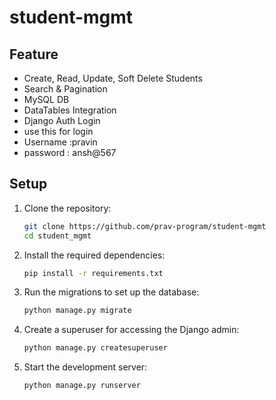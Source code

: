 # student-mgmt

## Feature
- Create, Read, Update, Soft Delete Students
- Search & Pagination
- MySQL DB
- DataTables Integration
- Django Auth Login
- use this for login 
- Username :pravin
- password : ansh@567

## Setup

1. Clone the repository:
    ```bash
    git clone https://github.com/prav-program/student-mgmt
    cd student_mgmt
    ```

2. Install the required dependencies:
    ```bash
    pip install -r requirements.txt
    ```

3. Run the migrations to set up the database:
    ```bash
    python manage.py migrate
    ```

4. Create a superuser for accessing the Django admin:
    ```bash
    python manage.py createsuperuser
    ```

5. Start the development server:
    ```bash
    python manage.py runserver
    ```
